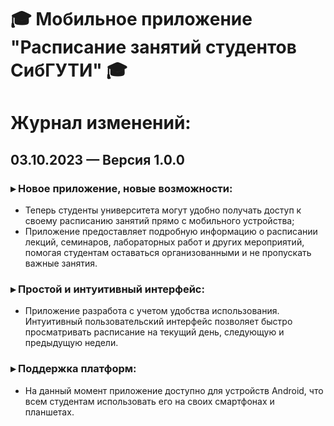 # 🎓 Мобильное приложение "Расписание занятий студентов СибГУТИ" 🎓

# Журнал изменений:

## 03.10.2023 — Версия 1.0.0

### ▸ Новое приложение, новые возможности:

* Теперь студенты университета могут удобно получать доступ к своему расписанию занятий прямо с мобильного устройства;
* Приложение предоставляет подробную информацию о расписании лекций, семинаров, лабораторных работ и других мероприятий,
  помогая студентам оставаться организованными и не пропускать важные занятия.

### ▸ Простой и интуитивный интерфейс:

* Приложение разработа с учетом удобства использования. Интуитивный пользовательский интерфейс позволяет быстро
  просматривать расписание на текущий день, следующую и предыдущую недели.

### ▸ Поддержка платформ:

* На данный момент приложение доступно для устройств Android, что всем студентам использовать его на своих смартфонах и
  планшетах.